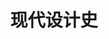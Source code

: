 ---
pageName: examination
title: 现代设计史
period: 2017年01月
courseID: "05424"
description: 本试卷分为两部分，满分100分，考试时间150分钟。<br />第一部分为选择题，1页至2页，共2页。应考者必须按试题顺序在 “答题卡” 上按要求填涂，答在试卷上无效。<br />第二部分为非选择题，3页至3页，共1页。应考者必须按试题顺序在 “答题卡” 上作答，答在试卷上无效。
sections:
  - title: 选择题（共15分）
    topics: 
      - title: 单项选择题（本大题共 15 小题，每小题 1 分，共 15 分）<br />在每小题列出的四个备选项中只有一个是符合题目要求的，请将其选出并将“答题卡”的相应代码涂黑。错涂、多涂或未涂均无分。
        questions: 
          - title: 《为真实世界的设计》的作者是
            type: radio
            options:
              - answer: 沙利文
                isTrue: false
              - answer: 赖特
                isTrue: false
              - answer: 巴巴纳克
                isTrue: true
              - answer: 柯布西耶
                isTrue: false
          - title: 为“工艺美术”运动奠延了风格特征的建筑是
            type: radio
            options:
              - answer: 布兰登堡城门
                isTrue: false
              - answer: 水晶宫
                isTrue: false
              - answer: 威斯特敏斯特宫
                isTrue: false
              - answer: 红屋
                isTrue: true
          - title: 准确的说，“新艺术”运动是
            type: radio
            options:
              - answer: 一种风格
                isTrue: false
              - answer: 同一种装饰
                isTrue: false
              - answer: 一场运动
                isTrue: true
              - answer: 同一种流派
                isTrue: false
          - title: “新艺术”运动中最具极端的代表人物是
            type: radio
            options:
              - answer: 萨默尔
                isTrue: false
              - answer: 高蒂
                isTrue: true
              - answer: 维尔德
                isTrue: false
              - answer: 马金托什
                isTrue: false
          - title: “中国剧院”的设计风格是
            type: radio
            options:
              - answer: 后现代风格
                isTrue: false
              - answer: 现代风格
                isTrue: false
              - answer: 国际风格
                isTrue: false
              - answer: 好莱坞风格
                isTrue: true
          - title: 包豪斯的创建人是
            type: radio
            options:
              - answer: 米斯
                isTrue: false
              - answer: 维尔德
                isTrue: false
              - answer: 格罗佩斯
                isTrue: true
              - answer: 穆特休斯
                isTrue: false
          - title: 曾经出现在美国最重要的杂志《时代》杂志的封面上的设计师是
            type: radio
            options:
              - answer: 沃尔特·提格
                isTrue: false
              - answer: 雷蒙·罗维
                isTrue: true
              - answer: 盖迪斯
                isTrue: false
              - answer: 德莱佛斯
                isTrue: false
          - title: 战后设计在新技术与材料上的重大转折是用什么材料取代金属？
            type: radio
            options:
              - answer: 合成板材
                isTrue: false
              - answer: 塑料
                isTrue: true
              - answer: 合成纤维
                isTrue: false
              - answer: 合成橡胶
                isTrue: false
          - title: 作为对国际主义建筑风格的回应，在平面设计上出现的风格是
            type: radio
            options:
              - answer: 德国国际主义风格
                isTrue: false
              - answer: 美国国际主义风格
                isTrue: false
              - answer: 瑞士国际主义风格
                isTrue: true
              - answer: 日本国际主义风格
                isTrue: false
          - title: 德国包豪斯发起的现代主义设计运动到美国之后转变成的风格是
            type: radio
            options:
              - answer: 国际主义风格
                isTrue: true
              - answer: 后现代主义风格
                isTrue: false
              - answer: 新古典主义风格
                isTrue: false
              - answer: 高科技风格
                isTrue: false
          - title: 二战后德国将科学和艺术的结合转向单纯的科学立场上来的设计学院是
            type: radio
            options:
              - answer: 包豪斯
                isTrue: false
              - answer: 魏玛设计学院
                isTrue: false
              - answer: 乌尔姆设计学院
                isTrue: true
              - answer: 迪索设计学院
                isTrue: false
          - title: 1972 年美国普鲁蒂艾戈建筑群被政府炸毁，哪位后现代理论家将该事件看作现代主义设计的死亡，后现代主义设计的诞生？
            type: radio
            options:
              - answer: 詹克斯
                isTrue: true
              - answer: 格利夫斯
                isTrue: false
              - answer: 穆尔
                isTrue: false
              - answer: 温图利
                isTrue: false
          - title: 建筑设计师盖里和艾什曼的设计风恪是
            type: radio
            options:
              - answer: “高科技”风格
                isTrue: false
              - answer: 现代主义
                isTrue: false
              - answer: 解构主义
                isTrue: true
              - answer: “减少主义风格”
                isTrue: false
          - title: 出版了《人体度量》的设计师是
            type: radio
            options:
              - answer: 盖迪斯
                isTrue: false
              - answer: 德莱佛斯
                isTrue: true
              - answer: 沃尔特·提格
                isTrue: false
              - answer: 雷蒙·罗维
                isTrue: false
          - title: 机械美学的重要奠基人是
            type: radio
            options:
              - answer: 柯布西耶
                isTrue: true
              - answer: 格罗佩斯
                isTrue: false
              - answer: 米斯
                isTrue: false
              - answer: 赖特
                isTrue: false
  - title: 非选择题（共85分）
    topics: 
      - title: 填空题（本大题共 5 小题，每小题 2 分，共 10 分）<br />请在 “答题卡” 的试题序号后填上正确答案，错填、不填均无分。
        questions: 
          - title: 英国工艺美术运动的思想奠基人是________，最重要的设计家是________。
            type: text
            answer: 拉·斯金|莫里斯
          - title: “新艺术”运动直线派代表有苏格兰的设计集团________、奥地利________以及德国“青年风格”。
            type: text
            answer: 格拉斯哥四人|分离派
          - title: 具有粗野主义特点的现代主义设计大师________，在60年代设计了宗教建筑________，如同一 座表现主义的雕塑。
            type: text
            answer: 柯布西耶|朗香教堂
          - title: 二战前最重要的设计展览是1939年在________举办的世界博览会，这是美国________风格的一次最大最集中的展览。
            type: text
            answer: 纽约|流线型
          - title: 后现代主义设计家温图利非常注重理论研究，他出版了《________》和《________》，里面提出他的后现代主义原则。
            type: text
            answer: 建筑中的复杂性与矛盾性|从拉斯维加斯学习
      - title: 判断改错题（本大题共 5 小题，每小题 4 分，共 20 分）<br />判断下列各题划线处的正误，在 “答题卡” 的试题序号后，正确的划上 “√”，错误的划上 “X”，并改正错误。
        questions: 
          - title: 工业革命最早源于<u>美国</u>。
            type: yesOrNo
            isTrue: false
            answer: 英国
          - title: 法国的“新艺术”运动在平面设计上最具影响力的是<u>捷克青年设计家穆卡</u>。
            type: yesOrNo
            isTrue: true
            answer: 
          - title: 美国的“装饰艺术”运动集中在建筑设计和建筑相关的室内设计、家居设计、家居用品上。
            type: yesOrNo
            isTrue: true
            answer: 
          - title: 从意识形态上看，设计上的后现代主义是<u>现代主义、国际主义</u>设计的 一 种装饰性发展。
            type: yesOrNo
            isTrue: true
            answer: 
          - title: <u>美国</u>早期重要的工业设计大师有<u>罗维、提格、德莱弗斯、盖迪斯、米斯</u>等。
            type: yesOrNo
            isTrue: false
            answer: 没有米斯
      - title: 简答题（本大题共 4 小题，每小题7分，共 28 分）
        questions: 
          - title: 简述工艺美术运动风格特点。
            type: textarea
            answer: (1)强调手工艺，明确反对机械化生产；(2分）<br />(2)反对维多利亚风格和其他各种古典传统风格；(1分）<br />(3)提倡哥特式风格和其它中世纪风格；(2分）<br />(4)主张设计的诚实，反对华而不实；(1分）<br />(5)提倡自然主义，东方装饰。(1分）
          - title: 简述有计划废止制度及其后果。
            type: textarea
            answer: 20世纪20-30年代，是由通用汽车总裁斯隆和设计师厄尔提出。(2分）在设计上考虑产品几年间不断的更新，造成有计划地样式老化过程，实质是市场促销方式。(3分）它导致了资源浪费，遭到批评。(2分）
          - title: 简述在形式上影响装饰艺术运动的几种因素。
            type: textarea
            answer: (1)埃及等古代装饰风格的借鉴。(2分）<br />(2)原始艺术的影响。(1分）<br />(3)简单的几何外形。(1分）<br />(4)舞台艺术的影响，(1分）<br />(5)汽车的影响，(1分）<br />(6)形成自己独特的色彩系列。(1分）
          - title: 简述微电子风格。
            type: textarea
            answer: 它属于高科技风格，是电子时代由于大量电子产品而出现的新风格。(2分）该风格把功能、材料、人体工程学、与微技术统一 ，达到良好功能和形式效果。(3 分） 具有超薄超小、轻便、多功能而造型简单的特点。(2分）
      - title: 论述题（本大题共 2 小题，第 30 小题 14 分，第 31 小题 13 分，共 27 分）
        questions: 
          - title: 试述国际主义风格与现代主义风格的异同。
            type: textarea
            answer: 相同之处：<br />现代主义设计战后在美国发展成为国际主义风格，两者是同源的。(3分）设计风格上一 脉相承，都具有形式简单、反装饰、理性系统化的特点。(2 分） 七八十年代受到后现代主义的挑战。(2分）<br />不同之处：<br />现代主义设计有社会和民主主义色彩，功能第一 ，为大众服务，是进步的。(4 分） 国际主义风格是形式主义，大众性被抛弃，是商业形式追求。(3分）。
          - title: 试述新艺术运动的派别以及主要国家的人物及成就。
            type: textarea
            answer: 新艺术运动分为曲线派和直线派。(3分）<br />曲线派代表国家有： (5分－－－－能列举出三个国家的部分人员和成就即可得分）<br /><span class="ps-1"></span>法国：<br /><span class="ps-2"></span>萨穆尔宾开办新艺术之家<br /><span class="ps-2"></span>六人集团的吉马德设计了巴黎地铁入口<br /><span class="ps-2"></span>南斯的盖勒进行玻璃装饰与家具设计；<br /><span class="ps-1"></span>比利时：<br /><span class="ps-2"></span>威尔德成立自由美学社、成立魏玛工艺美术学校，成为德国工业同盟创始人之一 ；<br /><span class="ps-2"></span>博唯从事室内设计与家具设计；<br /><span class="ps-2"></span>霍塔设计了霍塔公馆和塔赛勒饭店。<br /><span class="ps-1"></span>西班牙：高蒂设计了文森公寓、圣家族教堂等<br />直线派代表国家有： (5分－－－－能列举出三个国家的部分人员和成就即可得分）<br /><span class="ps-1"></span>英国：格拉斯哥四人组，麦金托什设计了高背椅、杨柳茶社等。<br /><span class="ps-1"></span>奥地利：分离派的代表人物有瓦格纳、霍夫曼；代表作是斯托克列宫。<br /><span class="ps-1"></span>德国青年风格：德国设计之父贝伦斯设计了AEG厂房。
---